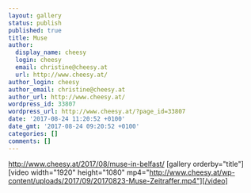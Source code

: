 ```yaml
---
layout: gallery
status: publish
published: true
title: Muse
author:
  display_name: cheesy
  login: cheesy
  email: christine@cheesy.at
  url: http://www.cheesy.at/
author_login: cheesy
author_email: christine@cheesy.at
author_url: http://www.cheesy.at/
wordpress_id: 33807
wordpress_url: http://www.cheesy.at/?page_id=33807
date: '2017-08-24 11:20:52 +0100'
date_gmt: '2017-08-24 09:20:52 +0100'
categories: []
comments: []
---
```

http://www.cheesy.at/2017/08/muse-in-belfast/
[gallery orderby="title"]
[video width="1920" height="1080" mp4="http://www.cheesy.at/wp-content/uploads/2017/09/20170823-Muse-Zeitraffer.mp4"][/video]
